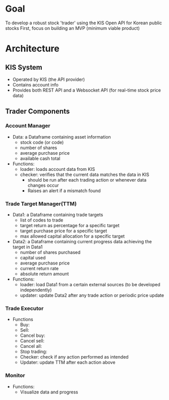 # Goal

To develop a robust stock 'trader' using the KIS Open API for Korean public stocks
First, focus on building an MVP (minimum viable product)

# Architecture

## KIS System
- Operated by KIS (the API provider)
- Contains account info
- Provides both REST API and a Websocket API (for real-time stock price data)

## Trader Components 
### Account Manager
- Data: a Dataframe containing asset information
    - stock code (or code)
    - number of shares
    - average purchase price
    - available cash total
- Functions: 
    - loader: loads account data from KIS
    - checker: verifies that the current data matches the data in KIS 
        - should be run after each trading action or whenever data changes occur
        - Raises an alert if a mismatch found

### Trade Target Manager(TTM)
- Data1: a Dataframe containing trade targets
    - list of codes to trade
    - target return as percentage for a specific target
    - target purchase price for a specific target
    - max allowed capital allocation for a specific target
- Data2: a Dataframe containing current progress data achieving the target in Data1
    - number of shares purchased
    - capital used
    - average purchase price
    - current return rate
    - absolute return amount
- Functions:
    - loader: load Data1 from a certain external sources (to be developed independently)
    - updater: update Data2 after any trade action or periodic price update

### Trade Executor
- Functions
    - Buy:
    - Sell: 
    - Cancel buy: 
    - Cancel sell: 
    - Cancel all:
    - Stop trading:
    - Checker: check if any action performed as intended
    - Updater: update TTM after each action above

### Monitor
- Functions:
    - Visualize data and progress


